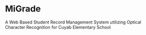 # MiGrade
A Web Based Student Record Management System utilizing Optical Character Recognition for Cuyab Elementary School

